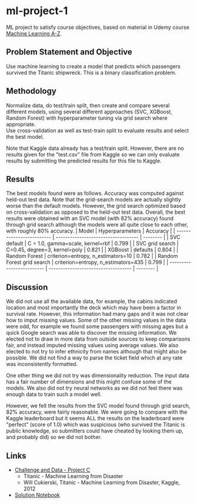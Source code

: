 # ml-project-1
ML project to satisfy course objectives, based on material in 
Udemy course [Machine Learning A-Z](https://www.superdatascience.com/pages/machine-learning).

## Problem Statement and Objective
Use machine learning to create a model that predicts which passengers survived the Titanic shipwreck.
This is a binary classification problem.   

## Methodology
Normalize data, do test/train split, then create and compare several different models,
using several different approaches (SVC, XGBoost, Random Forest) with hyperparameter tuning via grid search where appropriate.  
Use cross-validation as well as
test-train split to evaluate results and select the best model.

Note that Kaggle data already has a test/train split.   However, there are no results given for the "test.csv" file
from Kaggle so we can only evaluate results by submitting the predicted results for this file to Kaggle.

## Results
The best models found were as follows.  Accuracy was computed against held-out test data.
Note that the grid-search models are actually slightly worse than the default models.
However, the grid search optimized based on cross-validation as opposed to the held-out test data.
Overall, the best results were obtained with an SVC model (with 82% accuracy) found through grid search
although the models were all quite close to each other, with roughly 80% accuracy.
| Model                     | Hyperparameters                     | Accuracy | 
| ------------------------- | ----------------------------------- | -------- |
| SVC default               | C = 1.0, gamma=scale, kernel=rbf    | 0.799    |
| SVC grid search           | C=0.45, degree=3, kernel=poly       | 0.821    |
| XGBoost                   | defaults                            | 0.804    |
| Random Forest             | criterion=entropy, n_estimators=10  | 0.782    |
| Random Forest grid search | criterion=entropy, n_estimators=435 | 0.799    |
| ------------------------- | ----------------------------------- | -------- |

## Discussion 
We did not use all the available data, for example, the cabins indicated location and most 
importantly the deck which may have been a factor in survival rate.  However, this information had
many gaps and it was not clear how to imput missing values.  Some of the other missing 
values in the data were odd, for example we found some passengers with missing ages but a 
quick Google search was able to discover the missing information.  We elected not to draw in more
data from outside sources to keep comparisons fair, and instead imputed missing values using average
values.  We also elected to not try to infer
ethnicity from names although that might also be possible.   We did not find a way to parse
the ticket field which at any rate was inconsistently formatted.

One other thing we did not try was dimensionality reduction.  The input data has a fair number of
dimensions and this might confuse some of the models.   We also did not try neural networks as we
did not feel there was enough data to train such a model well.

However, we felt the results from the SVC model found through grid search, 82% accuracy, were
fairly reasonable.  We were going to compare with the Kaggle leaderboard but it seems ALL the results on the 
leaderboard were "perfect" (score of 1.0) which was suspicious (who survived the Titanic is public 
knowledge, so submitters could have cheated by looking them up, and probably did) so we did not bother.

## Links
* [Challenge and Data - Project C](https://www.kaggle.com/competitions/titanic)
   - Titanic - Machine Learning from Disaster
   - Will Cukierski, Titanic - Machine Learning from Disaster, Kaggle, 2012
* [Solution Notebook](solution.ipynb)
